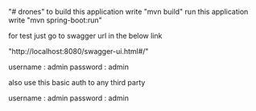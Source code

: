 "# drones" 
to build this application write "mvn build"
run this application write  "mvn spring-boot:run"

for test just go to swagger url in the below link

"http://localhost:8080/swagger-ui.html#/"

username : admin
password : admin

also use this basic auth to any third party 

username : admin
password : admin

